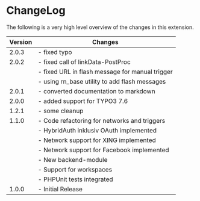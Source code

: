 ChangeLog
=========

The following is a very high level overview of the changes in this extension.

|Version|Changes|
|-------|-------|
|2.0.3|- fixed typo|
|2.0.2|- fixed call of linkData-PostProc|
||- fixed URL in flash message for manual trigger|
||- using rn_base utility to add flash messages|
|2.0.1|- converted documentation to markdown|
|2.0.0|- added support for TYPO3 7.6|
|1.2.1|- some cleanup|
|1.1.0|- Code refactoring for networks and triggers|
||- HybridAuth inklusiv OAuth implemented|
||- Network support for XING implemented|
||- Network support for Facebook implemented|
||- New backend-module|
||- Support for workspaces|
||- PHPUnit tests integrated|
|1.0.0|- Initial Release|


